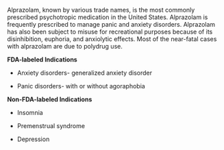 Alprazolam, known by various trade names, is the most commonly prescribed psychotropic medication in the United States. Alprazolam is frequently prescribed to manage panic and anxiety disorders. Alprazolam has also been subject to misuse for recreational purposes because of its disinhibition, euphoria, and anxiolytic effects. Most of the near-fatal cases with alprazolam are due to polydrug use.

**FDA-labeled Indications**

- Anxiety disorders- generalized anxiety disorder

- Panic disorders- with or without agoraphobia

**Non-FDA-labeled Indications**

- Insomnia

- Premenstrual syndrome

- Depression